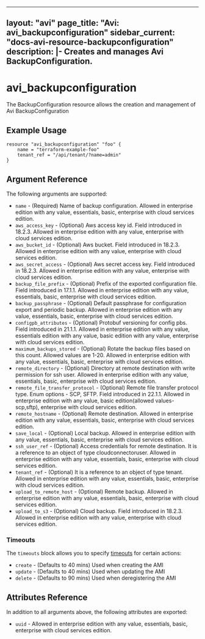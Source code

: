 <!--
    Copyright 2021 VMware, Inc.
    SPDX-License-Identifier: Mozilla Public License 2.0
-->
---
layout: "avi"
page_title: "Avi: avi_backupconfiguration"
sidebar_current: "docs-avi-resource-backupconfiguration"
description: |-
  Creates and manages Avi BackupConfiguration.
---

# avi_backupconfiguration

The BackupConfiguration resource allows the creation and management of Avi BackupConfiguration

## Example Usage

```hcl
resource "avi_backupconfiguration" "foo" {
    name = "terraform-example-foo"
    tenant_ref = "/api/tenant/?name=admin"
}
```

## Argument Reference

The following arguments are supported:

* `name` - (Required) Name of backup configuration. Allowed in enterprise edition with any value, essentials, basic, enterprise with cloud services edition.
* `aws_access_key` - (Optional) Aws access key id. Field introduced in 18.2.3. Allowed in enterprise edition with any value, enterprise with cloud services edition.
* `aws_bucket_id` - (Optional) Aws bucket. Field introduced in 18.2.3. Allowed in enterprise edition with any value, enterprise with cloud services edition.
* `aws_secret_access` - (Optional) Aws secret access key. Field introduced in 18.2.3. Allowed in enterprise edition with any value, enterprise with cloud services edition.
* `backup_file_prefix` - (Optional) Prefix of the exported configuration file. Field introduced in 17.1.1. Allowed in enterprise edition with any value, essentials, basic, enterprise with cloud services edition.
* `backup_passphrase` - (Optional) Default passphrase for configuration export and periodic backup. Allowed in enterprise edition with any value, essentials, basic, enterprise with cloud services edition.
* `configpb_attributes` - (Optional) Protobuf versioning for config pbs. Field introduced in 21.1.1. Allowed in enterprise edition with any value, essentials edition with any value, basic edition with any value, enterprise with cloud services edition.
* `maximum_backups_stored` - (Optional) Rotate the backup files based on this count. Allowed values are 1-20. Allowed in enterprise edition with any value, essentials, basic, enterprise with cloud services edition.
* `remote_directory` - (Optional) Directory at remote destination with write permission for ssh user. Allowed in enterprise edition with any value, essentials, basic, enterprise with cloud services edition.
* `remote_file_transfer_protocol` - (Optional) Remote file transfer protocol type. Enum options - SCP, SFTP. Field introduced in 22.1.1. Allowed in enterprise edition with any value, basic edition(allowed values- scp,sftp), enterprise with cloud services edition.
* `remote_hostname` - (Optional) Remote destination. Allowed in enterprise edition with any value, essentials, basic, enterprise with cloud services edition.
* `save_local` - (Optional) Local backup. Allowed in enterprise edition with any value, essentials, basic, enterprise with cloud services edition.
* `ssh_user_ref` - (Optional) Access credentials for remote destination. It is a reference to an object of type cloudconnectoruser. Allowed in enterprise edition with any value, essentials, basic, enterprise with cloud services edition.
* `tenant_ref` - (Optional) It is a reference to an object of type tenant. Allowed in enterprise edition with any value, essentials, basic, enterprise with cloud services edition.
* `upload_to_remote_host` - (Optional) Remote backup. Allowed in enterprise edition with any value, essentials, basic, enterprise with cloud services edition.
* `upload_to_s3` - (Optional) Cloud backup. Field introduced in 18.2.3. Allowed in enterprise edition with any value, enterprise with cloud services edition.


### Timeouts

The `timeouts` block allows you to specify [timeouts](https://www.terraform.io/docs/configuration/resources.html#timeouts) for certain actions:

* `create` - (Defaults to 40 mins) Used when creating the AMI
* `update` - (Defaults to 40 mins) Used when updating the AMI
* `delete` - (Defaults to 90 mins) Used when deregistering the AMI

## Attributes Reference

In addition to all arguments above, the following attributes are exported:

* `uuid` -  Allowed in enterprise edition with any value, essentials, basic, enterprise with cloud services edition.

